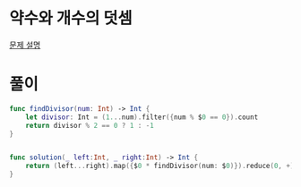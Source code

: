 #  약수와 개수의 덧셈
[문제 설명](https://programmers.co.kr/learn/courses/30/lessons/77884)

# 풀이
```swift
func findDivisor(num: Int) -> Int {
    let divisor: Int = (1...num).filter({num % $0 == 0}).count
    return divisor % 2 == 0 ? 1 : -1
}


func solution(_ left:Int, _ right:Int) -> Int {
    return (left...right).map({$0 * findDivisor(num: $0)}).reduce(0, +)
}
```
